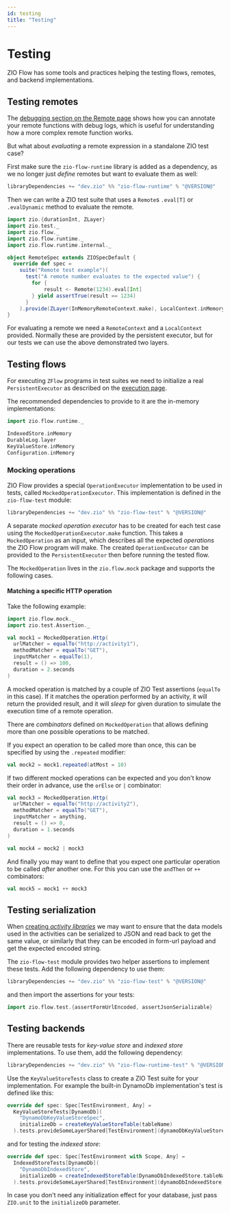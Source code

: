 ```yaml
---
id: testing
title: "Testing"
---
```


# Testing

ZIO Flow has some tools and practices helping the testing flows, remotes, and backend implementations.

## Testing remotes

The [debugging section on the Remote page](remote#debugging) shows how you can annotate your remote functions with debug
logs, which is useful for understanding how a more complex remote function works.

But what about _evaluating_ a remote expression in a standalone ZIO test case?

First make sure the `zio-flow-runtime` library is added as a dependency, as we no longer just _define_ remotes but want
to evaluate them as well:

```scala
libraryDependencies += "dev.zio" %% "zio-flow-runtime" % "@VERSION@"
```

Then we can write a ZIO test suite that uses a `Remote`s `.eval[T]` or `.evalDynamic` method to evaluate the remote.

```scala mdoc
import zio.{durationInt, ZLayer}
import zio.test._
import zio.flow._
import zio.flow.runtime._
import zio.flow.runtime.internal._

object RemoteSpec extends ZIOSpecDefault {
  override def spec =
    suite("Remote test example")(
      test("A remote number evaluates to the expected value") {         
        for {
            result <- Remote(1234).eval[Int]
        } yield assertTrue(result == 1234)                 
      }
    ).provide(ZLayer(InMemoryRemoteContext.make), LocalContext.inMemory)
}
```

For evaluating a remote we need a `RemoteContext` and a `LocalContext` provided. Normally these are provided by the
persistent executor, but for our tests we can use the above demonstrated two layers.

## Testing flows

For executing `ZFlow` programs in test suites we need to initialize a real `PersistentExecutor` as described on
the [execution page](execution).

The recommended dependencies to provide to it are the in-memory implementations:

```scala mdoc
import zio.flow.runtime._

IndexedStore.inMemory
DurableLog.layer
KeyValueStore.inMemory
Configuration.inMemory
```

### Mocking operations

ZIO Flow provides a special `OperationExecutor` implementation to be used in tests, called `MockedOperationExecutor`.
This implementation is defined in the `zio-flow-test` module:

```scala
libraryDependencies += "dev.zio" %% "zio-flow-test" % "@VERSION@"
```

A separate _mocked operation executor_ has to be created for each test case using the `MockedOperationExecutor.make`
function. This takes a `MockedOperation` as an input, which describes all the expected _operations_ the ZIO Flow program
will make. The created `OperationExecutor` can be provided to the `PersistentExecutor` then before running the tested
flow.

The `MockedOperation` lives in the `zio.flow.mock` package and supports the following cases.

#### Matching a specific HTTP operation

Take the following example:

```scala mdoc
import zio.flow.mock._
import zio.test.Assertion._

val mock1 = MockedOperation.Http(
  urlMatcher = equalTo("http://activity1"),
  methodMatcher = equalTo("GET"),
  inputMatcher = equalTo(1),
  result = () => 100,
  duration = 2.seconds
)
```

A mocked operation is matched by a couple of ZIO Test assertions (`equalTo` in this case). If it matches the operation
performed by an activity, it will return the provided result, and it will _sleep_ for given duration to simulate the
execution time of a remote operation.

There are _combinators_ defined on `MockedOperation` that allows defining more than one possible operations to be
matched.

If you expect an operation to be called more than once, this can be specified by using the `.repeated` modifier:

```scala mdoc
val mock2 = mock1.repeated(atMost = 10)
```

If two different mocked operations can be expected and you don't know their order in advance, use the `orElse` or `|`
combinator:

```scala mdoc
val mock3 = MockedOperation.Http(
  urlMatcher = equalTo("http://activity2"),
  methodMatcher = equalTo("GET"),
  inputMatcher = anything,
  result = () => 0,
  duration = 1.seconds
)

val mock4 = mock2 | mock3
```

And finally you may want to define that you expect one particular operation to be called _after_ another one. For this
you can use the `andThen` or `++` combinators:

```scala mdoc
val mock5 = mock1 ++ mock3
```

## Testing serialization

When [creating _activity libraries_](activities.md#write-your-own) we may want to ensure that the data models used in
the activities can be serialized to JSON and read back to get the same value, or similarly that they can be encoded in
form-url payload and get the expected encoded string.

The `zio-flow-test` module provides two helper assertions to implement these tests. Add the following dependency to use
them:

```scala
libraryDependencies += "dev.zio" %% "zio-flow-test" % "@VERSION@"
```

and then import the assertions for your tests:

```scala
import zio.flow.test.{assertFormUrlEncoded, assertJsonSerializable}
```

## Testing backends

There are reusable tests for _key-value store_ and _indexed store_ implementations. To use them, add the following
dependency:

```scala
libraryDependencies += "dev.zio" %% "zio-flow-runtime-test" % "@VERSION@"
```

Use the `KeyValueStoreTests` class to create a ZIO Test suite for your implementation. For example the built-in
DynamoDb implementation's test is defined like this:

```scala
override def spec: Spec[TestEnvironment, Any] =
  KeyValueStoreTests[DynamoDb](
    "DynamoDbKeyValueStoreSpec",
    initializeDb = createKeyValueStoreTable(tableName)
  ).tests.provideSomeLayerShared[TestEnvironment](dynamoDbKeyValueStore)
```

and for testing the _indexed store_:

```scala
override def spec: Spec[TestEnvironment with Scope, Any] =
  IndexedStoreTests[DynamoDb](
    "DynamoDbIndexedStore",
    initializeDb = createIndexedStoreTable(DynamoDbIndexedStore.tableName)
  ).tests.provideSomeLayerShared[TestEnvironment](dynamoDbIndexedStore)
```

In case you don't need any initialization effect for your database, just pass `ZIO.unit` to the `initializeDb`
parameter.